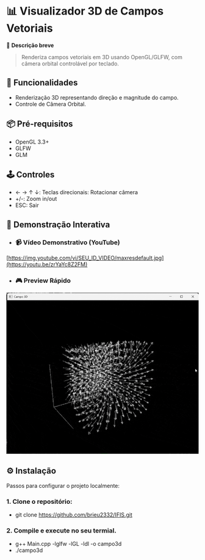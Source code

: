 # 📊 Visualizador 3D de Campos Vetoriais

🔹 **Descrição breve**  
  
> Renderiza campos vetoriais em 3D usando OpenGL/GLFW, com câmera orbital controlável por teclado.

## 🚀 **Funcionalidades**  
- Renderização 3D representando direção e magnitude do campo.
- Controle de Câmera Orbital.

## 📦 **Pré-requisitos**  
- OpenGL 3.3+
- GLFW
- GLM

## 🕹️ **Controles**
- ← → ↑ ↓: Teclas direcionais: Rotacionar câmera
- +/-: Zoom in/out
- ESC: Sair

## 🎥 Demonstração Interativa
- ### 📹 Vídeo Demonstrativo (YouTube)
[https://img.youtube.com/vi/SEU_ID_VIDEO/maxresdefault.jpg](https://youtu.be/zrYaYc8Z2FM)

- ### 🎮 Preview Rápido
![GIF do projeto](campo_gif.gif)

## ⚙️ **Instalação**  
Passos para configurar o projeto localmente:  

### 1. Clone o repositório:
-  git clone https://github.com/brieu2332/IFIS.git
  
### 2. Compile e execute no seu termial.
- g++ Main.cpp -lglfw -lGL -ldl -o campo3d
- ./campo3d
    
